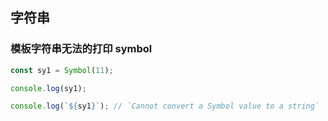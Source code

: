## 字符串

### 模板字符串无法的打印 symbol

```js
const sy1 = Symbol(11);

console.log(sy1);

console.log(`${sy1}`); // `Cannot convert a Symbol value to a string`
```
